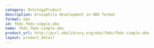 ```yaml
---
category: OntologyProduct
description: Drosophila development in OBO format
format: obo
id: fbdv.fbdv-simple.obo
name: fbdv.fbdv-simple.obo
product_url: http://purl.obolibrary.org/obo/fbdv/fbdv-simple.obo
layout: product_detail
---
```

